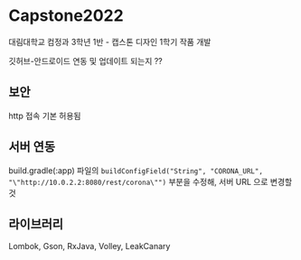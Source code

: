 # Capstone2022
대림대학교 컴정과 3학년 1반 - 캡스톤 디자인 1학기 작품 개발

깃허브-안드로이드 연동 및 업데이트 되는지 ??

## 보안
http 접속 기본 허용됨

## 서버 연동
build.gradle(:app) 파일의 `buildConfigField("String", "CORONA_URL", "\"http://10.0.2.2:8080/rest/corona\"")` 부분을 수정해, 서버 URL 으로 변경할 것

## 라이브러리
Lombok, Gson, RxJava, Volley, LeakCanary
